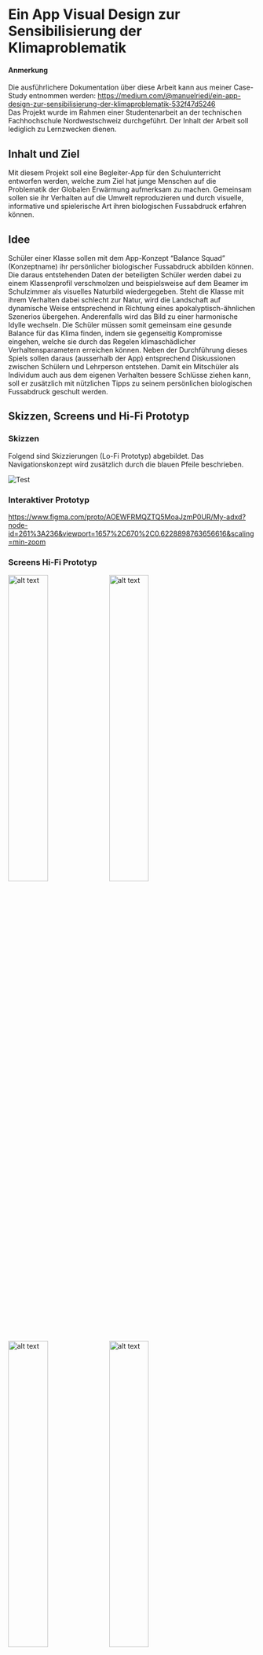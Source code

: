 # Ein App Visual Design zur Sensibilisierung der Klimaproblematik

#### Anmerkung
Die ausführlichere Dokumentation über diese Arbeit kann aus meiner Case-Study entnommen werden: https://medium.com/@manuelriedi/ein-app-design-zur-sensibilisierung-der-klimaproblematik-532f47d5246 </br>
Das Projekt wurde im Rahmen einer Studentenarbeit an der technischen Fachhochschule Nordwestschweiz durchgeführt. Der Inhalt der Arbeit soll lediglich zu Lernzwecken dienen.

## Inhalt und Ziel
Mit diesem Projekt soll eine Begleiter-App für den Schulunterricht entworfen werden, welche zum Ziel hat junge Menschen auf die Problematik der Globalen Erwärmung aufmerksam zu machen. Gemeinsam sollen sie ihr Verhalten auf die Umwelt reproduzieren und durch visuelle, informative und spielerische Art ihren biologischen Fussabdruck erfahren können.

## Idee
Schüler einer Klasse sollen mit dem App-Konzept “Balance Squad” (Konzeptname) ihr persönlicher biologischer Fussabdruck abbilden können. Die daraus entstehenden Daten der beteiligten Schüler werden dabei zu einem Klassenprofil verschmolzen und beispielsweise auf dem Beamer im Schulzimmer als visuelles Naturbild wiedergegeben. Steht die Klasse mit ihrem Verhalten dabei schlecht zur Natur, wird die Landschaft auf dynamische Weise entsprechend in Richtung eines apokalyptisch-ähnlichen Szenerios übergehen. Anderenfalls wird das Bild zu einer harmonische Idylle wechseln. Die Schüler müssen somit gemeinsam eine gesunde Balance für das Klima finden, indem sie gegenseitig Kompromisse eingehen, welche sie durch das Regelen klimaschädlicher Verhaltensparametern erreichen können. Neben der Durchführung dieses Spiels sollen daraus (ausserhalb der App) entsprechend Diskussionen zwischen Schülern und Lehrperson entstehen.
Damit ein Mitschüler als Individum auch aus dem eigenen Verhalten bessere Schlüsse ziehen kann, soll er zusätzlich mit nützlichen Tipps zu seinem persönlichen biologischen Fussabdruck geschult werden.

## Skizzen, Screens und Hi-Fi Prototyp
### Skizzen
Folgend sind Skizzierungen (Lo-Fi Prototyp) abgebildet. Das Navigationskonzept wird zusätzlich durch die blauen Pfeile beschrieben.

![Test](./Skizzen/SkizzenJPG.jpg)


### Interaktiver Prototyp
https://www.figma.com/proto/AOEWFRMQZTQ5MoaJzmP0UR/My-adxd?node-id=261%3A236&viewport=1657%2C670%2C0.6228898763656616&scaling=min-zoom

### Screens Hi-Fi Prototyp
<img src="./SingleScreens/Start-Screen.png" alt="alt text" align="top" width="40%" height="40%"> 
<img src="./SingleScreens/Schlüssel-Screen.png" alt="alt text" width="40%" height="40%"> 
<img src="./SingleScreens/Portrait-Screen.png" alt="alt text" width="40%" height="40%"> 
<img src="./SingleScreens/Detail-Screen.png" alt="alt text" width="40%" height="40%"> 
<img src="./SingleScreens/Warte-Screen.png" alt="alt text" align="top" width="40%" height="40%">
<img src="./SingleScreens/Bearbeitungs-Screen.png" alt="alt text" width="60%" height="60%"> 
<img src="./SingleScreens/Beamer.png" alt="alt text" width="80%" height="80%">


